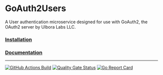 # GoAuth2Users

A User authentication microservice designed for use with GoAuth2, the OAuth2 server by Ulbora Labs LLC.



### [Installation](https://github.com/Ulbora/GoAuth2Users/wiki/Installation)


### [Documentation](https://github.com/Ulbora/GoAuth2Users/wiki)

---



[![GitHub Actions Build](https://github.com/Ulbora/GoAuth2Users/actions/workflows/build.yml/badge.svg)](https://github.com/Ulbora/GoAuth2Users/actions/workflows/build.yml)
[![Quality Gate Status](https://sonarcloud.io/api/project_badges/measure?project=Ulbora_GoAuth2Users&metric=alert_status)](https://sonarcloud.io/dashboard?id=Ulbora_GoAuth2Users)
[![Go Report Card](https://goreportcard.com/badge/github.com/Ulbora/GoAuth2Users)](https://goreportcard.com/report/github.com/Ulbora/GoAuth2Users)
